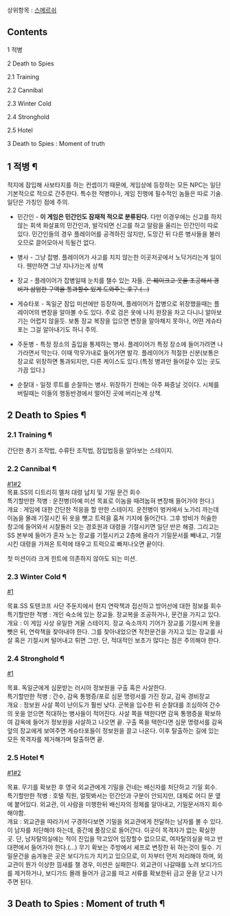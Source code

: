상위항목 : [스메르쉬](%EC%8A%A4%EB%A9%94%EB%A5%B4%EC%89%AC.md)

## Contents

    

1 적병

2 Death to Spies

    

2.1 Training

2.2 Cannibal

2.3 Winter Cold

2.4 Stronghold

2.5 Hotel

3 Death to Spies : Moment of truth

## 1 적병 ¶

  

적지에 잠입해 사보타지를 하는 컨셉이기 때문에, 게임상에 등장하는 모든 NPC는 일단 기본적으로 적으로 간주한다. 특수한 적병이나, 게임
진행에 필수적인 놈들은 따로 기술. 일단은 가칭인 점에 주의.  

  * 민간인 - **이 게임은 민간인도 잠재적 적으로 분류된다.** 다만 이경우에는 신고를 하지 않는 회색 화살표의 민간인과, 발각되면 신고를 하고 알람을 울리는 민간인이 따로 있다. 민간인들의 경우 플레이어를 공격하진 않지만, 도망간 뒤 다른 병사들을 불러오므로 끌어모아서 득될건 없다.
  * 병사 - 그냥 잡병. 플레이어가 사고를 치지 않는한 이곳저곳에서 노닥거리는게 일이다. 웬만하면 그냥 지나가는게 상책  

  * 장교 - 플레이어가 잡병일때 눈치를 챌수 있는 자들. <del>은 훼이크고 옷을 조공해서 경비가 삼엄한 구역을 통과할수 있게 도와주는 호구.(...)</del>
  * 게슈타포 - 독일군 잠입 미션에만 등장하며, 플레이어가 잡병으로 위장했을때는 플레이어의 변장을 알아볼 수도 있다. 주로 검은 옷에 나치 완장을 차고 다니니 알아보기는 어렵지 않을듯. 보통 장교 복장을 입으면 변장을 알아채지 못하나, 어떤 게슈타포는 그걸 알아내기도 하니 주의.  

  * 주둔병 - 특정 장소의 출입을 통제하는 병사. 플레이어가 특정 장소에 들어가려면 나가라면서 막는다. 이때 막무가내로 들어가면 발각. 플레이어가 적절한 신분(보통은 장교로 위장하면 통과되지만, 다른 케이스도 있다.(특정 병과만 들어갈수 있는 곳도 가끔 있다.)  

  * 순찰대 - 일정 루트를 순찰하는 병사. 위장하기 전에는 아주 짜증날 것이다. 시체를 버릴때는 이들의 행동반경에서 떨어진 곳에 버리는게 상책.  

## 2 Death to Spies ¶

### 2.1 Training ¶

간단한 총기 조작법, 수류탄 조작법, 잠입법등을 알아보는 스테이지.  

### 2.2 Cannibal ¶

[#1](http://emone.egloos.com/2890379)[#2](http://emone.egloos.com/2890669)  
목표.SS의 디트리히 멜처 대령 납치 및 기밀 문건 회수  
특기할만한 적병 : 운전병(아예 미션 목표로 이놈을 때려눕혀 변장해 들어가야 한다.)  
개요 : 게임에 대한 간단한 적응을 할 만한 스테이지. 운전병이 벙커에서 노가리 까는데 이놈을 몰래 기절시킨 뒤 옷을 뺏고 트럭을 훔쳐
기지에 들어간다. 그후 방비가 허술한 창고에 들어와서 시찰돌러 오는 경호원과 대령을 기절시키면 일단 반은 해결. 그리고는 SS 본부에 들어가
혼자 노는 장교를 기절시키고 2층에 올라가 기밀문서를 빼내고, 기절시킨 대령을 가져온 트럭에 태우고 트럭으로 빠져나오면 끝이다.

  

첫 미션이라 크게 힌트에 의존하지 않아도 되는 미션.  

### 2.3 Winter Cold ¶

[#1](http://emone.egloos.com/2890681)

  

목표.SS 토텐코프 사단 주둔지에서 현지 연락책과 접선하고 방어선에 대한 정보를 회수  
특기할만한 적병 : 개인 숙소에 있는 장교들. 장교복을 조공하거나, 문건을 가지고 있다.  
개요 : 이 게임 사상 유일한 겨울 스테이지. 장교 숙소까지 기어가 장교를 기절시켜 옷을 뺏은 뒤, 연락책을 찾아내야 한다. 그를
찾아내었으면 작전문건을 가지고 있는 장교를 사살 혹은 기절시켜 털어내고 튀면 그만. 단, 적대적인 보초가 많다는 점은 주의해야 한다.

### 2.4 Stronghold ¶

[#1](http://emone.egloos.com/2890744)

  

목표. 독일군에게 심문받는 러시아 정보원을 구출 혹은 사살한다.  
특기할만한 적병 : 간수, 감옥 통행증/포로 심문 명령서를 가진 장교, 감옥 경비장교  
개요 : 정보원 사살 쪽이 난이도가 훨씬 낮다. 군복을 입수한 뒤 순찰대를 조심하여 간수의 옷을 얻으면 적대하는 병사들이 적어진다. 사살
쪽을 택한다면 감옥 통행증을 확보하여 감옥에 들어가 정보원을 사살하고 나오면 끝. 구출 쪽을 택한다면 심문 명령서를 감옥 앞의 장교에게
보여주면 게슈타포들이 정보원을 끌고 나온다. 이후 탈출하는 길에 있는 모든 목격자를 제거해가며 탈출하면 끝.

### 2.5 Hotel ¶

[#1](http://emone.egloos.com/2891476)[#2](http://emone.egloos.com/2891492)

  

목표. 무기를 확보한 후 영국 외교관에게 기밀을 건네는 배신자를 처단하고 기밀 회수.  
특기할만한 적병 : 호텔 직원, 얼핏봐서는 민간인과 구분이 안되지만, 대체로 어디 문 옆에 붙어있다. 외교관, 이 사람을 미행한뒤 배신자의
정체를 알아내고, 기밀문서까지 회수해야함.  
개요 : 외교관을 따라가서 구경하다보면 기밀을 외교관에게 전달하는 남자를 볼 수 있다. 이 남자를 처단해야 하는데, 중간에 풀장으로
들어간다. 이곳이 목격자가 없는 확실한 곳. 단, 남자탈의실에는 적이 진입을 막고있어 입장할수 없으므로, 여자탈의실을 따고 반대편에서
들어가야 한다.(...) 무기 확보는 주방에서 셰프로 변장한 뒤 하는것이 필수. 기밀문건을 숨겨놓은 곳은 보디가드가 지키고 있으므로, 이
자부터 먼저 처리해야 하며, 외교관이 뭔가 이상한 낌새를 챌 경우, 미션은 실패한다. 외교관이 나갈때를 노려 보디가드를 제거하거나, 보디가드
몰래 들어가 금고를 따고 서류를 확보한뒤 금고 문을 닫고 나가주면 된다.

## 3 Death to Spies : Moment of truth ¶

